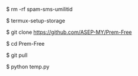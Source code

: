 
$ rm -rf spam-sms-umilitid

$ termux-setup-storage

$ git clone https://github.com/ASEP-MY/Prem-Free

$ cd Prem-Free

$ git pull

$ python temp.py
